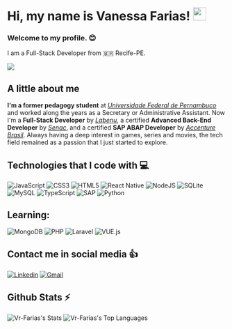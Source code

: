 # Hi, my name is Vanessa Farias! <img src="https://media.giphy.com/media/hvRJCLFzcasrR4ia7z/giphy.gif" width="30">

### Welcome to my profile. 😊

I am a Full-Stack Developer from 🇧🇷 Recife-PE.

<img src="https://64.media.tumblr.com/2982e8d9192f1ce512a75386c8095221/623d6fe17f644875-e6/s1280x1920/848a41328a325d6d60c59522c74587a0fbfce887.gif" width="fit">

## A little about me

**I'm a former pedagogy student** at <a href="https://www.ufpe.br">_Universidade Federal de Pernambuco_</a> and worked along the years as a Secretary or Administrative Assistant. Now I'm a **Full-Stack Developer** by <a href="https://www.labenu.com.br">_Labenu_</a>, a certified **Advanced Back-End Developer** by <a href="https://www.pe.senac.br/">_Senac_</a>, and a certified **SAP ABAP Developer** by <a href="https://www.accenture.com/br-pt">_Accenture Brasil_</a>. Always having a deep interest in games, series and movies, the tech field remained as a passion that I just started to explore. 


## Technologies that I code with 💻

![JavaScript](https://img.shields.io/badge/-JavaScript-F7DF1E?style=for-the-badge&logo=javascript&logoColor=black)
![CSS3](https://img.shields.io/badge/-CSS3-1572B6?style=for-the-badge&logo=css3&logoColor=white)
![HTML5](https://img.shields.io/badge/-HTML5-E34F26?style=for-the-badge&logo=html5&logoColor=white)
![React Native](https://img.shields.io/badge/react_native-61DAFB?style=for-the-badge&logo=react&logoColor=black)
![NodeJS](https://img.shields.io/badge/node.js-6DA55F?style=for-the-badge&logo=node.js&logoColor=white)
![SQLite](https://img.shields.io/badge/sqlite-%2307405e.svg?style=for-the-badge&logo=sqlite&logoColor=white)
![MySQL](https://img.shields.io/badge/MySQL-00000F?style=for-the-badge&logo=mysql&logoColor=white)
![TypeScript](https://img.shields.io/badge/typescript-%23007ACC.svg?style=for-the-badge&logo=typescript&logoColor=white)
![SAP](https://img.shields.io/badge/SAP-0FAAFF?style=for-the-badge&logo=sap&logoColor=white)
![Python](https://img.shields.io/badge/python-3670A0?style=for-the-badge&logo=python&logoColor=ffdd54)

## Learning:
![MongoDB](https://img.shields.io/badge/MongoDB-%234ea94b.svg?style=for-the-badge&logo=mongodb&logoColor=white)
![PHP](https://img.shields.io/badge/PHP-777BB4?style=for-the-badge&logo=php&logoColor=white)
![Laravel](https://img.shields.io/badge/Laravel-FF2D20?style=for-the-badge&logo=laravel&logoColor=white)
![VUE.js](https://img.shields.io/badge/Vue.js-35495E?style=for-the-badge&logo=vue.js&logoColor=4FC08D)

## Contact me in social media :thumbsup:

<a href="https://www.linkedin.com/in/vr-farias/">![Linkedin](https://img.shields.io/badge/linkedin-%230A66C2.svg?&style=for-the-badge&logo=linkedin&logoColor=white)</a>
<a href="mailto:vr.farias1992@gmail.com">![Gmail](https://img.shields.io/badge/Gmail-D14836?style=for-the-badge&logo=gmail&logoColor=white)</a>


## Github Stats :zap:
![Vr-Farias's Stats](https://github-readme-stats.vercel.app/api?username=Vr-Farias&theme=synthwave&show_icons=true&hide_border=true&count_private=true)
![Vr-Farias's Top Languages](https://github-readme-stats.vercel.app/api/top-langs/?username=Vr-Farias&theme=synthwave&show_icons=true&hide_border=true&layout=compact)

